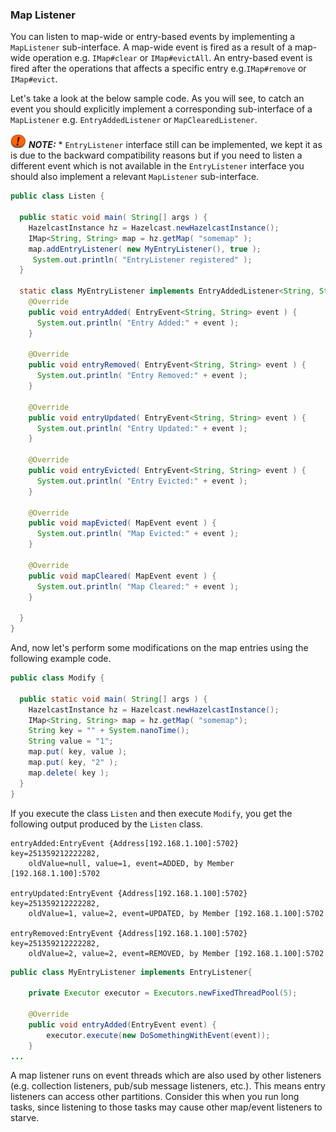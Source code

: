 


### Map Listener

You can listen to map-wide or entry-based events by implementing a `MapListener` sub-interface. 
A map-wide event is fired as a result of a map-wide operation e.g. `IMap#clear` or `IMap#evictAll`.
An entry-based event is fired after the operations that affects a specific entry e.g.`IMap#remove` or `IMap#evict`.


Let's take a look at the below sample code. As you will see, to catch an event you should explicitly implement a corresponding sub-interface of a `MapListener` e.g. `EntryAddedListener` or `MapClearedListener`.

![image](images/NoteSmall.jpg) ***NOTE:*** * `EntryListener` interface still can be implemented, we kept it as is due to the backward compatibility reasons but if you need to listen a different event which is not available in the `EntryListener` interface you should also implement a relevant `MapListener` sub-interface. 

```java
public class Listen {

  public static void main( String[] args ) {
    HazelcastInstance hz = Hazelcast.newHazelcastInstance();
    IMap<String, String> map = hz.getMap( "somemap" );
    map.addEntryListener( new MyEntryListener(), true );
     System.out.println( "EntryListener registered" );
  }

  static class MyEntryListener implements EntryAddedListener<String, String>, EntryRemovedListener<String, String>, EntryUpdatedListener<String, String>, EntryEvictedListener<String, String> , MapEvictedListener, MapClearedListener   {
    @Override
    public void entryAdded( EntryEvent<String, String> event ) {
      System.out.println( "Entry Added:" + event );
    }

    @Override
    public void entryRemoved( EntryEvent<String, String> event ) {
      System.out.println( "Entry Removed:" + event );
    }

    @Override
    public void entryUpdated( EntryEvent<String, String> event ) {
      System.out.println( "Entry Updated:" + event );
    }

    @Override
    public void entryEvicted( EntryEvent<String, String> event ) {
      System.out.println( "Entry Evicted:" + event );
    }

    @Override
    public void mapEvicted( MapEvent event ) {
      System.out.println( "Map Evicted:" + event );
    }
   
    @Override
    public void mapCleared( MapEvent event ) {
      System.out.println( "Map Cleared:" + event );
    }

  }
}
```

And, now let's perform some modifications on the map entries using the following example code.

```java
public class Modify {

  public static void main( String[] args ) {
    HazelcastInstance hz = Hazelcast.newHazelcastInstance();
    IMap<String, String> map = hz.getMap( "somemap");
    String key = "" + System.nanoTime();
    String value = "1";
    map.put( key, value );
    map.put( key, "2" );
    map.delete( key );
  }
}
```

If you execute the class `Listen` and then execute `Modify`, you get the following output produced by the `Listen` class. 

```
entryAdded:EntryEvent {Address[192.168.1.100]:5702} key=251359212222282,
    oldValue=null, value=1, event=ADDED, by Member [192.168.1.100]:5702

entryUpdated:EntryEvent {Address[192.168.1.100]:5702} key=251359212222282,
    oldValue=1, value=2, event=UPDATED, by Member [192.168.1.100]:5702

entryRemoved:EntryEvent {Address[192.168.1.100]:5702} key=251359212222282,
    oldValue=2, value=2, event=REMOVED, by Member [192.168.1.100]:5702
```


```java
public class MyEntryListener implements EntryListener{

    private Executor executor = Executors.newFixedThreadPool(5);

    @Override
    public void entryAdded(EntryEvent event) {
        executor.execute(new DoSomethingWithEvent(event));
    }
...
```
A map listener runs on event threads which are also used by other listeners (e.g. collection listeners, pub/sub message listeners, etc.). This means entry listeners can access other partitions. Consider this when you run long tasks, since listening to those tasks may cause other map/event listeners to starve.

